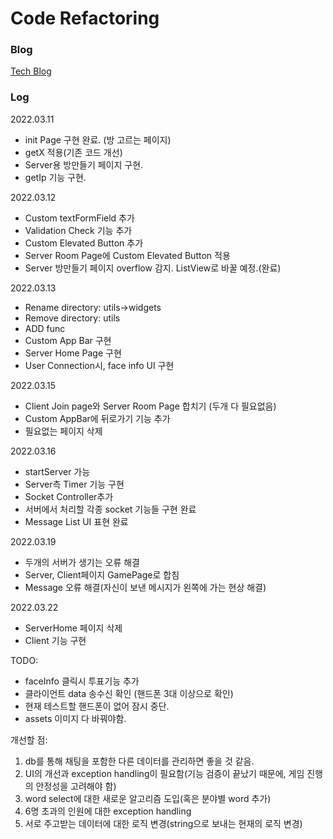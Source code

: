 # Code Refactoring

### Blog
[Tech Blog](https://kdjun97.github.io/blog/Project_Liar/)   

### Log

2022.03.11  
- init Page 구현 완료. (방 고르는 페이지)  
- getX 적용(기존 코드 개선)  
- Server용 방만들기 페이지 구현.  
- getIp 기능 구현.  

2022.03.12
- Custom textFormField 추가  
- Validation Check 기능 추가
- Custom Elevated Button 추가  
- Server Room Page에 Custom Elevated Button 적용  
- Server 방만들기 페이지 overflow 감지. ListView로 바꿀 예정.(완료)  

2022.03.13
- Rename directory: utils->widgets  
- Remove directory: utils
- ADD func
- Custom App Bar 구현
- Server Home Page 구현
- User Connection시, face info UI 구현

2022.03.15  
- Client Join page와 Server Room Page 합치기 (두개 다 필요없음)
- Custom AppBar에 뒤로가기 기능 추가
- 필요없는 페이지 삭제

2022.03.16
- startServer 가능
- Server측 Timer 기능 구현
- Socket Controller추가
- 서버에서 처리할 각종 socket 기능들 구현 완료
- Message List UI 표현 완료

2022.03.19
- 두개의 서버가 생기는 오류 해결
- Server, Client페이지 GamePage로 합침
- Message 오류 해결(자신이 보낸 메시지가 왼쪽에 가는 현상 해결)

2022.03.22
- ServerHome 페이지 삭제
- Client 기능 구현

TODO:  
- faceInfo 클릭시 투표기능 추가
- 클라이언트 data 송수신 확인 (핸드폰 3대 이상으로 확인)
- 현재 테스트할 핸드폰이 없어 잠시 중단.
- assets 이미지 다 바꿔야함.  

개선할 점:  
1. db를 통해 채팅을 포함한 다른 데이터를 관리하면 좋을 것 같음.  
2. UI의 개선과 exception handling이 필요함(기능 검증이 끝났기 때문에, 게임 진행의 안정성을 고려해야 함)
3. word select에 대한 새로운 알고리즘 도입(혹은 분야별 word 추가)
4. 6명 초과의 인원에 대한 exception handling
5. 서로 주고받는 데이터에 대한 로직 변경(string으로 보내는 현재의 로직 변경)
